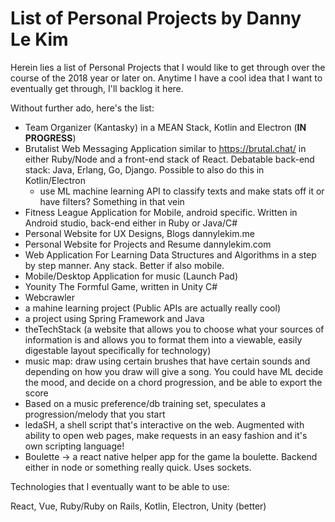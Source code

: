 # List of Personal Projects by Danny Le Kim

Herein lies a list of Personal Projects that I would like to get through over the course of the 2018 year or later on. Anytime I have a cool idea that I want to eventually get through, I'll backlog it here. 

Without further ado, here's the list: 

- Team Organizer (Kantasky) in a MEAN Stack, Kotlin and Electron (**IN PROGRESS**) 
- Brutalist Web Messaging Application similar to https://brutal.chat/ in either Ruby/Node and a front-end stack of React. Debatable back-end stack: Java, Erlang, Go, Django. Possible to also do this in Kotlin/Electron  
  - use ML machine learning API to classify texts and make stats off it or have filters? Something in that vein 
- Fitness League Application for Mobile, android specific. Written in Android studio, back-end either in Ruby or Java/C# 
- Personal Website for UX Designs, Blogs dannylekim.me
- Personal Website for Projects and Resume dannylekim.com
- Web Application For Learning Data Structures and Algorithms in a step by step manner. Any stack. Better if also mobile. 
- Mobile/Desktop Application for music (Launch Pad) 
- Younity The Formful Game, written in Unity C# 
- Webcrawler 
- a mahine learning project (Public APIs are actually really cool) 
- a project using Spring Framework and Java
- theTechStack (a website that allows you to choose what your sources of information is and allows you to format them into a viewable, easily digestable layout specifically for technology) 
- music map: draw using certain brushes that have certain sounds and depending on how you draw will give a song. 
You could have ML decide the mood, and decide on a chord progression, and be able to export the score
- Based on a music preference/db training set, speculates a progression/melody that you start 
- ledaSH, a shell script that's interactive on the web. Augmented with ability to open web pages, make requests in an easy fashion and it's own scripting language! 
- Boulette -> a react native helper app for the game la boulette. Backend either in node or something really quick. Uses sockets.  

Technologies that I eventually want to be able to use: 

React, Vue, Ruby/Ruby on Rails, Kotlin, Electron, Unity (better)

